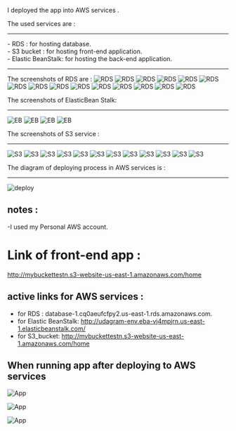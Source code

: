 I deployed the app into AWS services .

The used services are :
<hr/>
- RDS : for hosting database.<br/>
- S3 bucket : for hosting front-end application.<br/>
- Elastic BeanStalk: for hosting the back-end application.<br/>
<hr/>

The screenshots of RDS are :
![RDS](imgs/RDS_1.png)
![RDS](imgs/RDS_2.png)
![RDS](imgs/RDS_3.png)
![RDS](imgs/RDS_4.png)
![RDS](imgs/RDS_5.png)
![RDS](imgs/RDS_6.png)
![RDS](imgs/RDS_7.png)
![RDS](imgs/RDS_8.png)
![RDS](imgs/RDS_9.png)
![RDS](imgs/RDS_10.png)
![RDS](imgs/RDS_11.png)
![RDS](imgs/RDS_12.png)
![RDS](imgs/RDS_13.png)
![RDS](imgs/RDS_14.png)
![RDS](imgs/RDS_15.png)



The screenshots of ElasticBean Stalk:
<hr/>

![EB](imgs/EB_1.PNG)
![EB](imgs/EB_2.PNG)
![EB](imgs/EB_3.png)
![EB](imgs/EB_4.PNG)

The screenshots of S3 service :
<hr/>

![S3](imgs/S3_1.png)
![S3](imgs/S3_2.png)
![S3](imgs/S3_3.png)
![S3](imgs/S3_4.png)
![S3](imgs/S3_5.png)
![S3](imgs/S3_6.JPG)
![S3](imgs/S3_7.png)
![S3](imgs/S3_8.png)
![S3](imgs/S3_9.png)
![S3](imgs/S3_10.png)
![S3](imgs/S3_11.png)
![S3](imgs/S3_12.png)

The diagram of deploying process in AWS services is :
<hr/>

![deploy](imgs/AWS_services.png)

## notes :<br/> 
-I used my Personal AWS account.

# Link of front-end app :
http://mybuckettestn.s3-website-us-east-1.amazonaws.com/home
</br>


## active links for AWS services :<br/>
- for RDS : database-1.cq0aeufcfpy2.us-east-1.rds.amazonaws.com.<br/>
- for Elastic BeanStalk: http://udagram-env.eba-vj4mpjrn.us-east-1.elasticbeanstalk.com/ <br/>
- for S3_bucket: http://mybuckettestn.s3-website-us-east-1.amazonaws.com/home


## When running app after deploying to AWS services 
![App](imgs/app_1.png)

![App](imgs/app_2.png)

![App](imgs/app_3.png)

